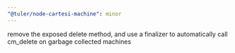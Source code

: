 ```yaml
---
"@tuler/node-cartesi-machine": minor
---
```


remove the exposed delete method, and use a finalizer to automatically call cm_delete on garbage collected machines
